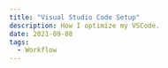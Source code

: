 ```yaml
---
title: "Visual Studio Code Setup"
description: How I optimize my VSCode.
date: 2021-09-08
tags:
  - Workflow
---
```

